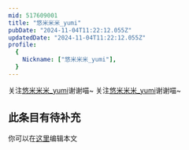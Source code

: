 ```yaml
---
mid: 517609001
title: "悠米米米_yumi"
pubDate: "2024-11-04T11:22:12.055Z"
updatedDate: "2024-11-04T11:22:12.055Z"
profile:
  {
    Nickname: ["悠米米米_yumi"],
  }
---
```


关注[悠米米米_yumi](https://space.bilibili.com/517609001)谢谢喵~ 关注[悠米米米_yumi](https://space.bilibili.com/517609001)谢谢喵~

## 此条目有待补充
你可以在[这里](https://github.com/Yuhanawa/VTuber.ICU-Content/edit/master/v/悠米米米_yumi/index.md)编辑本文
